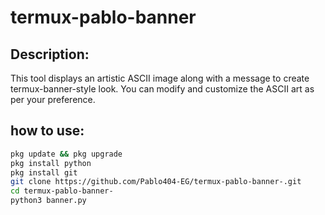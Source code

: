 # termux-pablo-banner

## Description:
This tool displays an artistic ASCII image along with a message to create termux-banner-style look. You can modify and customize the ASCII art as per your preference.

## how to use: 
   ```sh
   pkg update && pkg upgrade
   pkg install python
   pkg install git
   git clone https://github.com/Pablo404-EG/termux-pablo-banner-.git
   cd termux-pablo-banner-
   python3 banner.py
   ```
